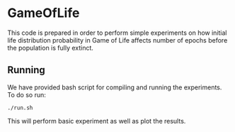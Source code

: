 
# GameOfLife

This code is prepared in order to perform simple experiments on how initial life distribution probability in Game of Life affects number of epochs before the population is fully extinct.

## Running

We have provided bash script for compiling and running the experiments.<br/>
To do so run:
```
./run.sh
```
This will perform basic experiment as well as plot the results.
